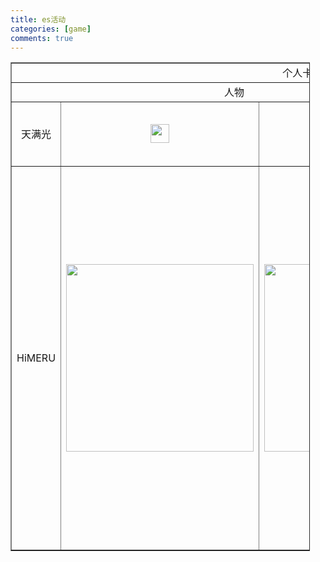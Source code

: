 ```yaml
---
title: es活动
categories: [game]
comments: true
---
```

<div style="width:95%">
    <table border="1" style="text-align:center">
        <tr>
            <td colspan="5">个人卡</td>
            <td colspan="5">加成卡</td>
            <td colspan="5">活动卡</td>
        </tr>
        <tr>
            <td colspan="3">人物</td>
            <td>开始时间</td>
            <td>结束时间</td>
            <td colspan="3">人物</td>
            <td>开始时间</td>
            <td>结束时间</td>
            <td colspan="3">人物</td>
            <td>开始时间</td>
            <td>结束时间</td>
        </tr>
        <tr>
            <td>天满光</td>
            <td><img src="https://starry99.github.io/catbook/assets/img/cat1.jpg" width="30px"></td>
            <td><img src="https://starry99.github.io/catbook/assets/img/cat.jpg" width="30px"></td>
            <td>2021/3/22 12:00:00</td>
            <td>2021/4/5 12:00:00</td>
            <td>礼濑真宵</td>
            <td><img src="https://starry99.github.io/catbook/assets/img/cat1.jpg" width="30px"></td>
            <td><img src="https://starry99.github.io/catbook/assets/img/cat.jpg" width="30px"></td>
            <td>2021/3/26 12:00:00</td>
            <td>2021/4/9 12:00:00</td>
            <td>三毛缟斑</td>
            <td><img src="https://starry99.github.io/catbook/assets/img/cat1.jpg" width="30px"></td>
            <td><img src="https://starry99.github.io/catbook/assets/img/cat.jpg" width="30px"></td>
            <td>2021/3/27 12:00:00</td>
            <td>2021/4/4 22:00:00</td>
        </tr>
        <tr>
            <td rowspan="2">HiMERU</td>
            <td rowspan="2"><img src="https://starry99.github.io/catbook/assets/img/cat1.jpg" width="300px"></td>
            <td rowspan="2"><img src="https://starry99.github.io/catbook/assets/img/cat.jpg" width="300px"></td>
            <td rowspan="2">2021/4/5 12:00:00</td>
            <td rowspan="2">2021/4/19 12:00:00</td>
            <td rowspan="2">深海奏汰</td>
            <td rowspan="2"><img src="https://starry99.github.io/catbook/assets/img/cat1.jpg" width="300px"></td>
            <td rowspan="2"><img src="https://starry99.github.io/catbook/assets/img/cat.jpg" width="300px"></td>
            <td rowspan="2">2021/4/9 12:00</td>
            <td rowspan="2">2021/4/23 12:00:00</td>
            <td>月永雷欧</td>
            <td><img src="https://starry99.github.io/catbook/assets/img/cat1.jpg" width="300px"></td>
            <td><img src="https://starry99.github.io/catbook/assets/img/cat.jpg" width="300px"></td>
            <td rowspan="2">2021/4/10 12:00:00</td>
            <td rowspan="2">2021/4/18 12:00:00</td>
        </tr>
        <tr>
            <td>青叶纺</td>
            <td><img src="https://starry99.github.io/catbook/assets/img/cat1.jpg" width="300px"></td>
            <td><img src="https://starry99.github.io/catbook/assets/img/cat.jpg" width="300px"></td>
        </tr>
    </table>
</div>